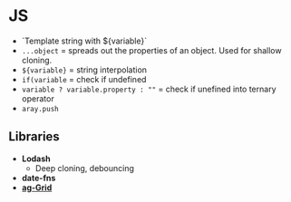 # JS

* \`Template string with ${variable}\`
* `...object` = spreads out the properties of an object. Used for shallow cloning.
* `${variable}` = string interpolation
* `if(variable` = check if undefined
* `variable ? variable.property : ""` = check if unefined into ternary operator
* `aray.push`

## Libraries

* **Lodash**
  * Deep cloning, debouncing
* **date-fns**
* [**ag-Grid**](https://www.ag-grid.com/javascript-grid-cell-editing/)
